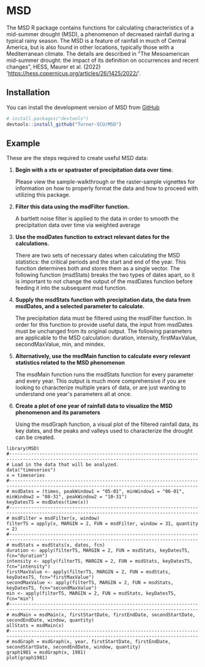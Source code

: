 <!-- README.md is generated from README.Rmd. Please edit that file -->



# MSD<!-- badges: start --><!-- badges: end -->The MSD R package contains functions for calculating characteristics of a mid-summer drought (MSD), a phenomenon of decreased rainfall during a typical rainy season.The MSD is a feature of rainfall in much of Central America, but is also found in other locations, typically those with a Mediterranean climate.The details are described in "The Mesoamerican mid-summer drought: the impact of its definition on occurrences and recent changes", HESS, Maurer et al. (2022) '<https://hess.copernicus.org/articles/26/1425/2022/>'.## InstallationYou can install the development version of MSD from [GitHub](https://github.com/Turner-SCU/MSD)``` r# install.packages("devtools")devtools::install_github("Turner-SCU/MSD")```## ExampleThese are the steps required to create useful MSD data:1)  **Begin with a xts or spatraster of precipitation data over time.**    Please view the sample-walkthrough or the raster-sample vignettes for information on how to properly format the data and how to proceed    with utilizing this package. 2)  **Filter this data using the msdFilter function.**    A bartlett noise filter is applied to the data in order to smooth the precipitation data over time via weighted average3)  **Use the msdDates function to extract relevant dates for the calculations.**    There are two sets of necessary dates when calculating the MSD statistics: the critical periods and the start and end of the year.    This function determines both and stores them as a single vector.    The following function (msdStats) breaks the two types of dates apart, so it is important to not change the output    of the msdDates function before feeding it into the subsequent msd function.4)  **Supply the msdStats function with precipitation data, the data from msdDates, and a selected parameter to calculate.**    The precipitation data must be filtered using the msdFilter function.    In order for this function to provide useful data, the input from msdDates must be unchanged from its original output.    The following parameters are applicable to the MSD calculation: duration, intensity, firstMaxValue, secondMaxValue, min, and mindex.    5)  **Alternatively, use the msdMain function to calculate every relevant statistics related to the MSD phenomenon**        The msdMain function runs the msdStats function for every parameter and every year. This output is much more comprehensive if you are    looking to characterize multiple years of data, or are just wanting to understand one year's parameters all at once.    6)  **Create a plot of one year of rainfall data to visualize the MSD phenomenon and its parameters**    Using the msdGraph function, a visual plot of the filtered rainfall data, its key dates, and the peaks and valleys used to characterize    the drought can be created.```{r example}library(MSD)#-------------------------------------------------------------------------------------------------------------------------------------------# Load in the data that will be analyzed.data("timeseries")x = timeseries#-------------------------------------------------------------------------------------------------------------------------------------------# msdDates = (times, peakWindow1 = "05-01", minWindow1 = "06-01", minWindow2 = "08-31", peakWindow2 = "10-31")keyDatesTS = msdDates(time(x))#-------------------------------------------------------------------------------------------------------------------------------------------# msdFilter = msdFilter(x, window)filterTS = apply(x, MARGIN = 2, FUN = msdFilter, window = 31, quantity = 2)#-------------------------------------------------------------------------------------------------------------------------------------------# msdStats = msdStats(x, dates, fcn)duration <- apply(filterTS, MARGIN = 2, FUN = msdStats, keyDatesTS, fcn="duration")intensity <- apply(filterTS, MARGIN = 2, FUN = msdStats, keyDatesTS, fcn="intensity")firstMaxValue <- apply(filterTS, MARGIN = 2, FUN = msdStats, keyDatesTS, fcn="firstMaxValue")secondMaxValue <- apply(filterTS, MARGIN = 2, FUN = msdStats, keyDatesTS, fcn="secondMaxValue")min <- apply(filterTS, MARGIN = 2, FUN = msdStats, keyDatesTS, fcn="min")#-------------------------------------------------------------------------------------------------------------------------------------------# msdMain = msdMain(x, firstStartDate, firstEndDate, secondStartDate, secondEndDate, window, quantity)allStats = msdMain(x)#-------------------------------------------------------------------------------------------------------------------------------------------# msdGraph = msdGraph(x, year, firstStartDate, firstEndDate, secondStartDate, secondEndDate, window, quantity)graph1981 = msdGraph(x, 1981)plot(graph1981)```